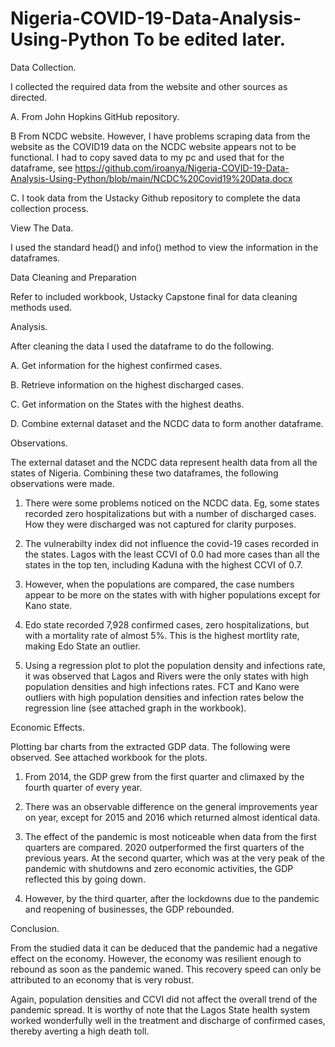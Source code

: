 # Nigeria-COVID-19-Data-Analysis-Using-Python To be edited later.
Data Collection.

I collected the required data from the website and other sources as directed. 

A. From John Hopkins GitHub repository.

B From NCDC website. However, I have problems scraping data from the website as the COVID19 data on the NCDC website appears not to be functional. I had to copy saved data to my pc and used that for the dataframe, see https://github.com/iroanya/Nigeria-COVID-19-Data-Analysis-Using-Python/blob/main/NCDC%20Covid19%20Data.docx

C. I took data from the Ustacky Github repository to complete the data collection process.

View The Data.

I used the standard head() and info() method to view the information in the dataframes.

Data Cleaning and Preparation

Refer to included workbook, Ustacky Capstone final for data cleaning methods used.

Analysis.

After cleaning the data I used the dataframe to do the following.

A. Get information for the highest confirmed cases.

B. Retrieve information on the highest discharged cases.

C. Get information on the States with the highest deaths. 

D. Combine external dataset and the NCDC data to form another dataframe.

Observations.

The external dataset and the NCDC data represent health data from all the states of Nigeria. Combining these two dataframes, the following observations were made. 

1. There were some problems noticed on the NCDC data. Eg, some states recorded zero hospitalizations but with a number of discharged cases. How they were discharged was not captured for clarity purposes.
 
2. The vulnerabilty index did not influence the covid-19 cases recorded in the states. Lagos with the least CCVI of 0.0 had more cases than all the states in the top ten, including Kaduna with the highest CCVI of 0.7.
   
3. However, when the populations are compared, the case numbers appear to be more on the states with with higher populations except for Kano state.
   
4. Edo state recorded 7,928 confirmed cases, zero hospitalizations, but with a mortality rate of almost 5%. This is the highest mortlity rate, making Edo State an outlier.
 
5. Using a regression plot to plot the population density and infections rate, it was observed that Lagos and Rivers were the only states with high population densities and high infections rates. FCT and Kano were outliers with high population densities and infection rates below the regression line (see attached graph in the workbook).

Economic Effects.

Plotting bar charts from the extracted GDP data. The following were observed. See attached workbook for the plots.

1. From 2014, the GDP grew from the first quarter and climaxed by the fourth quarter of every year.
   
2. There was an observable difference on the general improvements year on year, except for 2015 and 2016 which returned almost identical data.
   
3. The effect of the pandemic is most noticeable when data from the first quarters are compared. 2020 outperformed the first quarters of the previous years. At the second quarter, which was at the very peak of the pandemic with shutdowns and zero economic activities, the GDP reflected this by going down.
   
4. However, by the third quarter, after the lockdowns due to the pandemic and reopening of businesses, the GDP rebounded.

Conclusion.

From the studied data it can be deduced that the pandemic had a negative effect on the economy. However, the economy was resilient enough to rebound as soon as the pandemic waned. This recovery speed can only be attributed to an economy that is very robust.

Again, population densities and CCVI did not affect the overall trend of the pandemic spread. It is worthy of note that the Lagos State health system worked wonderfully well in the treatment and discharge of confirmed cases, thereby averting a high death toll.
   

